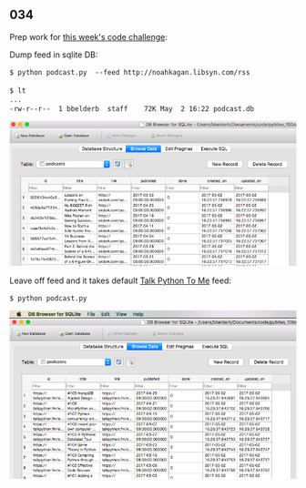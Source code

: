 ## 034

Prep work for [this week's code challenge](https://pybit.es/codechallenge17.html):

Dump feed in sqlite DB:

	$ python podcast.py  --feed http://noahkagan.libsyn.com/rss

	$ lt
	...
	-rw-r--r--  1 bbelderb  staff    72K May  2 16:22 podcast.db

![data okdork in sqlite](example1.png)

Leave off feed and it takes default [Talk Python To Me](https://talkpython.fm/) feed:

	$ python podcast.py

![data talkpython in sqlite](example2.png)

